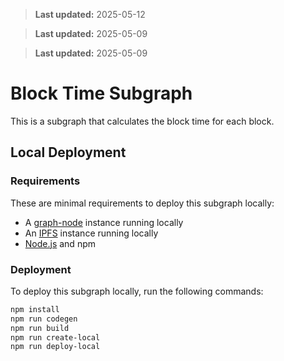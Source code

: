> **Last updated:** 2025-05-12

> **Last updated:** 2025-05-09

> **Last updated:** 2025-05-09

# Block Time Subgraph

This is a subgraph that calculates the block time for each block.

## Local Deployment

### Requirements

These are minimal requirements to deploy this subgraph locally:

- A [graph-node][0] instance running locally
- An [IPFS][1] instance running locally
- [Node.js][2] and npm

### Deployment

To deploy this subgraph locally, run the following commands:

```bash
npm install
npm run codegen
npm run build
npm run create-local
npm run deploy-local
```

[0]: https://github.com/graphprotocol/graph-node
[1]: https://docs.ipfs.tech/
[2]: https://nodejs.org/
